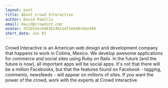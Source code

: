```yaml
---
layout: post
title: About Crowd Interactive
author: David Padilla
email: david@crowdint.com
avatar: d32b52ec6403614b1adf3e648cbbe584
short_date: Jun 01
---
```


Crowd Interactive is an American web design and development company that happens to work in Colima, Mexico. We develop awesome applications for commerce and social sites using Ruby on Rails. In the future (and the future is now), all important apps will be social apps. It's not that there will be a million Facebooks, but that the features found on Facebook - tagging, comments, newsfeeds - will appear on millions of sites. If you want the power of the crowd, work with the experts at Crowd Interactive